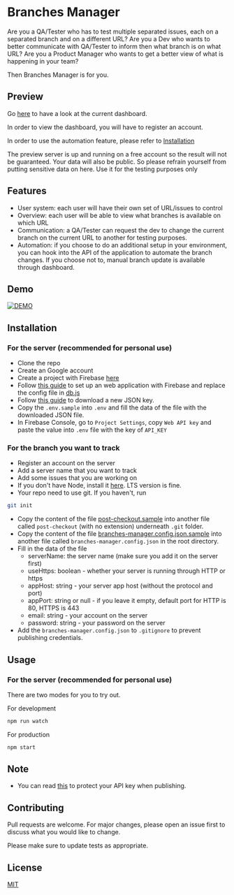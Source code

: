 # Branches Manager

Are you a QA/Tester who has to test multiple separated issues, each on a separated branch and on a different URL?
Are you a Dev who wants to better communicate with QA/Tester to inform then what branch is on what URL?
Are you a Product Manager who wants to get a better view of what is happening in your team?

Then Branches Manager is for you.

## Preview
Go [here](https://branches-manager.herokuapp.com/) to have a look at the current dashboard.

In order to view the dashboard, you will have to register an account.

In order to use the automation feature, please refer to [Installation](#installation)

The preview server is up and running on a free account so the result will not be guaranteed. Your data will also be public. So please refrain yourself from putting sensitive data on here. Use it for the testing purposes only

## Features
* User system: each user will have their own set of URL/issues to control
* Overview: each user will be able to view what branches is available on which URL
* Communication: a QA/Tester can request the dev to change the current branch on the current URL to another for testing purposes.
* Automation: if you choose to do an additional setup in your environment, you can hook into the API of the application to automate the branch changes. If you choose not to, manual branch update is available through dashboard.

## Demo
[![DEMO](http://img.youtube.com/vi/hmAr8u20-4A/0.jpg)](http://www.youtube.com/watch?v=hmAr8u20-4A "Demo")

## Installation
### For the server (recommended for personal use)
* Clone the repo
* Create an Google account
* Create a project with Firebase [here](https://firebase.google.com/)
* Follow [this guide](https://firebase.google.com/docs/database/web/start) to set up an web application with Firebase and replace the config file in [db.js](/assets\js\db.js)
* Follow [this guide](https://firebase.google.com/docs/admin/setup#initialize-sdk) to download a new JSON key.
* Copy the `.env.sample` into `.env` and fill the data of the file with the downloaded JSON file.
* In Firebase Console, go to `Project Settings`, copy `Web API key` and paste the value into `.env` file with the key of `API_KEY`

### For the branch you want to track
* Register an account on the server
* Add a server name that you want to track
* Add some issues that you are working on
* If you don't have Node, install it [here](https://nodejs.org/en/download/). LTS version is fine.
* Your repo need to use git. If you haven't, run
```bash
git init
```
* Copy the content of the file [post-checkout.sample](/post-checkout.sample) into another file called `post-checkout` (with no extension) underneath `.git` folder.
* Copy the content of the file [branches-manager.config.json.sample](/branches-manager.config.json.sample) into another file called `branches-manager.config.json` in the root directory.
* Fill in the data of the file
    * serverName: the server name (make sure you add it on the server first)
    * useHttps: boolean - whether your server is running through HTTP or https
    * appHost: string - your server app host (without the protocol and port)
    * appPort: string or null - if you leave it empty, default port for HTTP is 80, HTTPS is 443
    * email: string - your account on the server
    * password: string - your password on the server
* Add the `branches-manager.config.json` to `.gitignore` to prevent publishing credentials.

## Usage
### For the server (recommended for personal use)
There are two modes for you to try out.

For development
```bash
npm run watch
```

For production
```bash
npm start
```

## Note
* You can read [this](https://medium.com/@devesu/how-to-secure-your-firebase-project-even-when-your-api-key-is-publicly-available-a462a2a58843) to protect your API key when publishing.

## Contributing
Pull requests are welcome. For major changes, please open an issue first to discuss what you would like to change.

Please make sure to update tests as appropriate.

## License
[MIT](https://choosealicense.com/licenses/mit/)
